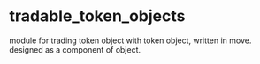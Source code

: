 # tradable_token_objects
module for trading token object with token object, written in move.  
designed as a component of object.

